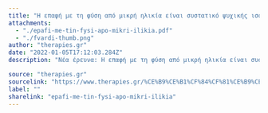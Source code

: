 ```yaml
---
title: "Η επαφή με τη φύση από μικρή ηλικία είναι συστατικό ψυχικής ισορροπίας"
attachments:
  - "./epafi-me-tin-fysi-apo-mikri-ilikia.pdf"
  - "./fvardi-thumb.png"
author: "therapies.gr"
date: "2022-01-05T17:12:03.284Z"
description: "Νέα έρευνα: Η επαφή με τη φύση από μικρή ηλικία είναι συστατικό ψυχικής ισορροπίας"

source: "therapies.gr"
sourcelink: "https://www.therapies.gr/%CE%B9%CE%B1%CF%84%CF%81%CE%B9%CE%BA%CE%AC-%CE%BD%CE%AD%CE%B1/item/1326-%CE%BD%CE%AD%CE%B1-%CE%AD%CF%81%CE%B5%CF%85%CE%BD%CE%B1-%CE%B7-%CE%B5%CF%80%CE%B1%CF%86%CE%AE-%CE%BC%CE%B5-%CF%84%CE%B7-%CF%86%CF%8D%CF%83%CE%B7-%CE%B1%CF%80%CF%8C-%CE%BC%CE%B9%CE%BA%CF%81%CE%AE-%CE%B7%CE%BB%CE%B9%CE%BA%CE%AF%CE%B1-%CE%B5%CE%AF%CE%BD%CE%B1%CE%B9-%CF%83%CF%85%CF%83%CF%84%CE%B1%CF%84%CE%B9%CE%BA%CF%8C-%CF%88%CF%85%CF%87%CE%B9%CE%BA%CE%AE%CF%82-%CE%B9%CF%83%CE%BF%CF%81%CF%81%CE%BF%CF%80%CE%AF%CE%B1%CF%82?fbclid=IwAR29-qhRVz46nqu4hdCrieH0lk8qMXnwsK3Qf0ZqDFbjisCrneNvvtYH-nU"
label: ""
sharelink: "epafi-me-tin-fysi-apo-mikri-ilikia"
---
```

